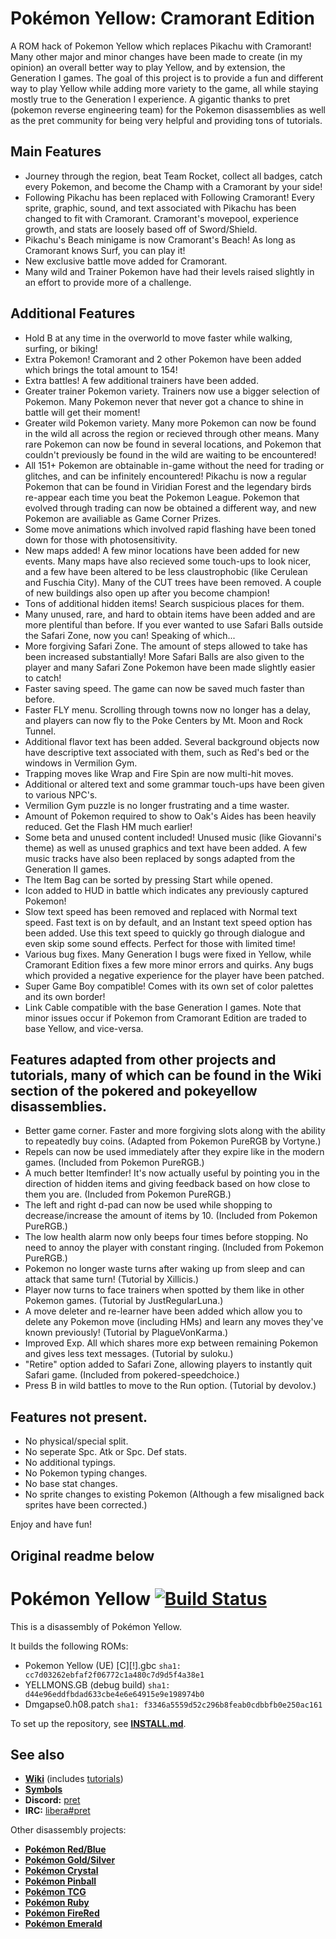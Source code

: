 # Pokémon Yellow: Cramorant Edition

A ROM hack of Pokemon Yellow which replaces Pikachu with Cramorant! Many other major and minor changes have been made to create (in my opinion) an overall better way to play Yellow, and by extension, the Generation I games. The goal of this project is to provide a fun and different way to play Yellow while adding more variety to the game, all while staying mostly true to the Generation I experience. A gigantic thanks to pret (pokemon reverse engineering team) for the Pokemon disassemblies as well as the pret community for being very helpful and providing tons of tutorials.

## Main Features

- Journey through the region, beat Team Rocket, collect all badges, catch every Pokemon, and become the Champ with a Cramorant by your side!
- Following Pikachu has been replaced with Following Cramorant! Every sprite, graphic, sound, and text associated with Pikachu has been changed to fit with Cramorant. Cramorant's movepool, experience growth, and stats are loosely based off of Sword/Shield.
- Pikachu's Beach minigame is now Cramorant's Beach! As long as Cramorant knows Surf, you can play it!
- New exclusive battle move added for Cramorant.
- Many wild and Trainer Pokemon have had their levels raised slightly in an effort to provide more of a challenge.

## Additional Features

- Hold B at any time in the overworld to move faster while walking, surfing, or biking!
- Extra Pokemon! Cramorant and 2 other Pokemon have been added which brings the total amount to 154!
- Extra battles! A few additional trainers have been added.
- Greater trainer Pokemon variety. Trainers now use a bigger selection of Pokemon. Many Pokemon never that never got a chance to shine in battle will get their moment!
- Greater wild Pokemon variety. Many more Pokemon can now be found in the wild all across the region or recieved through other means. Many rare Pokemon can now be found in several locations, and Pokemon that couldn't previously be found in the wild are waiting to be encountered!
- All 151+ Pokemon are obtainable in-game without the need for trading or glitches, and can be infinitely encountered! Pikachu is now a regular Pokemon that can be found in Viridian Forest and the legendary birds re-appear each time you beat the Pokemon League. Pokemon that evolved through trading can now be obtained a different way, and new Pokemon are availiable as Game Corner Prizes.
- Some move animations which involved rapid flashing have been toned down for those with photosensitivity.
- New maps added! A few minor locations have been added for new events. Many maps have also recieved some touch-ups to look nicer, and a few have been altered to be less claustrophobic (like Cerulean and Fuschia City). Many of the CUT trees have been removed. A couple of new buildings also open up after you become champion!
- Tons of additional hidden items! Search suspicious places for them.
- Many unused, rare, and hard to obtain items have been added and are more plentiful than before. If you ever wanted to use Safari Balls outside the Safari Zone, now you can! Speaking of which...
- More forgiving Safari Zone. The amount of steps allowed to take has been increased substantially! More Safari Balls are also given to the player and many Safari Zone Pokemon have been made slightly easier to catch!
- Faster saving speed. The game can now be saved much faster than before.
- Faster FLY menu. Scrolling through towns now no longer has a delay, and players can now fly to the Poke Centers by Mt. Moon and Rock Tunnel.
- Additional flavor text has been added. Several background objects now have descriptive text associated with them, such as Red's bed or the windows in Vermilion Gym.
- Trapping moves like Wrap and Fire Spin are now multi-hit moves.
- Additional or altered text and some grammar touch-ups have been given to various NPC's.
- Vermilion Gym puzzle is no longer frustrating and a time waster.
- Amount of Pokemon required to show to Oak's Aides has been heavily reduced. Get the Flash HM much earlier!
- Some beta and unused content included! Unused music (like Giovanni's theme) as well as unused graphics and text have been added. A few music tracks have also been replaced by songs adapted from the Generation II games.
- The Item Bag can be sorted by pressing Start while opened.
- Icon added to HUD in battle which indicates any previously captured Pokemon!
- Slow text speed has been removed and replaced with Normal text speed. Fast text is on by default, and an Instant text speed option has been added. Use this text speed to quickly go through dialogue and even skip some sound effects. Perfect for those with limited time!
- Various bug fixes. Many Generation I bugs were fixed in Yellow, while Cramorant Edition fixes a few more minor errors and quirks. Any bugs which provided a negative experience for the player have been patched.
- Super Game Boy compatible! Comes with its own set of color palettes and its own border!
- Link Cable compatible with the base Generation I games. Note that minor issues occur if Pokemon from Cramorant Edition are traded to base Yellow, and vice-versa.

## Features adapted from other projects and tutorials, many of which can be found in the Wiki section of the pokered and pokeyellow disassemblies.
- Better game corner. Faster and more forgiving slots along with the ability to repeatedly buy coins. (Adapted from Pokemon PureRGB by Vortyne.)
- Repels can now be used immediately after they expire like in the modern games. (Included from Pokemon PureRGB.)
- A much better Itemfinder! It's now actually useful by pointing you in the direction of hidden items and giving feedback based on how close to them you are. (Included from Pokemon PureRGB.)
- The left and right d-pad can now be used while shopping to decrease/increase the amount of items by 10. (Included from Pokemon PureRGB.)
- The low health alarm now only beeps four times before stopping. No need to annoy the player with constant ringing. (Included from Pokemon PureRGB.)
- Pokemon no longer waste turns after waking up from sleep and can attack that same turn! (Tutorial by Xillicis.)
- Player now turns to face trainers when spotted by them like in other Pokemon games. (Tutorial by JustRegularLuna.)
- A move deleter and re-learner have been added which allow you to delete any Pokemon move (including HMs) and learn any moves they've known previously! (Tutorial by PlagueVonKarma.)
- Improved Exp. All which shares more exp between remaining Pokemon and gives less text messages. (Tutorial by suloku.)
- "Retire" option added to Safari Zone, allowing players to instantly quit Safari game. (Included from pokered-speedchoice.)
- Press B in wild battles to move to the Run option. (Tutorial by devolov.)

## Features not present.
- No physical/special split.
- No seperate Spc. Atk or Spc. Def stats.
- No additional typings.
- No Pokemon typing changes.
- No base stat changes.
- No sprite changes to existing Pokemon (Although a few misaligned back sprites have been corrected.)

Enjoy and have fun!

## Original readme below
# Pokémon Yellow [![Build Status][ci-badge]][ci]

This is a disassembly of Pokémon Yellow.

It builds the following ROMs:

- Pokemon Yellow (UE) [C][!].gbc  `sha1: cc7d03262ebfaf2f06772c1a480c7d9d5f4a38e1`
- YELLMONS.GB (debug build) `sha1: d44e96eddfbdad633cbe4e6e64915e9e198974b0`
- Dmgapse0.h08.patch `sha1: f3346a5559d52c296b8feab0cdbbfb0e250ac161`

To set up the repository, see [**INSTALL.md**](INSTALL.md).


## See also

- [**Wiki**][wiki] (includes [tutorials][tutorials])
- [**Symbols**][symbols]
- **Discord:** [pret][discord]
- **IRC:** [libera#pret][irc]

Other disassembly projects:

- [**Pokémon Red/Blue**][pokered]
- [**Pokémon Gold/Silver**][pokegold]
- [**Pokémon Crystal**][pokecrystal]
- [**Pokémon Pinball**][pokepinball]
- [**Pokémon TCG**][poketcg]
- [**Pokémon Ruby**][pokeruby]
- [**Pokémon FireRed**][pokefirered]
- [**Pokémon Emerald**][pokeemerald]

[pokered]: https://github.com/pret/pokered
[pokegold]: https://github.com/pret/pokegold
[pokecrystal]: https://github.com/pret/pokecrystal
[pokepinball]: https://github.com/pret/pokepinball
[poketcg]: https://github.com/pret/poketcg
[pokeruby]: https://github.com/pret/pokeruby
[pokefirered]: https://github.com/pret/pokefirered
[pokeemerald]: https://github.com/pret/pokeemerald
[wiki]: https://github.com/pret/pokeyellow/wiki
[tutorials]: https://github.com/pret/pokeyellow/wiki/Tutorials
[symbols]: https://github.com/pret/pokeyellow/tree/symbols
[discord]: https://discord.gg/d5dubZ3
[irc]: https://web.libera.chat/?#pret
[ci]: https://github.com/pret/pokeyellow/actions
[ci-badge]: https://github.com/pret/pokeyellow/actions/workflows/main.yml/badge.svg
